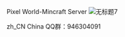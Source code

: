 Pixel World-Mincraft Server
![无标题7](https://github.com/user-attachments/assets/061d6893-6368-4546-8563-3ab6cd883678)

zh_CN China
QQ群：946304091
